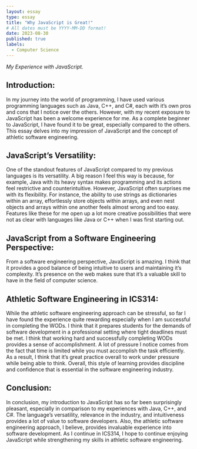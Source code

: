```yaml
---
layout: essay
type: essay
title: "Why JavaScript is Great!"
# All dates must be YYYY-MM-DD format!
date: 2023-08-30
published: true
labels:
  - Computer Science
---
```












*My Experience with JavaScript.*

## Introduction:

In my journey into the world of programming, I have used various programming languages such as Java, C++, and C#, each with it’s own pros and cons that I notice over the others. However, with my recent exposure to JavaScript has been a welcome experience for me. As a complete beginner to JavaScript, I have found it to be great, especially compared to the others. This essay delves into my impression of JavaScript and the concept of athletic software engineering.

## JavaScript’s Versatility:

One of the standout features of JavaScript compared to my previous languages is its versatility. A big reason I feel this way is because, for example, Java with its heavy syntax makes programming and its actions feel restrictive and counterintuitive. However, JavaScript often surprises me with its flexibility. For instance, the ability to use strings as dictionaries within an array, effortlessly store objects within arrays, and even nest objects and arrays within one another feels almost wrong and too easy. Features like these for me open up a lot more creative possibilities that were not as clear with languages like Java or C++ when I was first starting out. 

## JavaScript from a Software Engineering Perspective:

From a software engineering perspective, JavaScript is amazing. I think that it provides a good balance of being intuitive to users and maintaining it’s complexity. It’s presence on the web makes sure that it’s a valuable skill to have in the field of computer science. 

## Athletic Software Engineering in ICS314:

While the athletic software engineering approach can be stressful, so far I have found the experience quite rewarding especially when I am successful in completing the WODs. I think that it prepares students for the demands of software development in a professional setting where tight deadlines must be met. I think that working hard and successfully completing WODs provides a sense of accomplishment. A lot of pressure I notice comes from the fact that time is limited while you must accomplish the task efficiently. As a result, I think that it’s great practice overall to work under pressure while being able to think. Overall, this style of learning provides discipline and confidence that is essential in the software engineering industry.

## Conclusion:

In conclusion, my introduction to JavaScript has so far been surprisingly pleasant, especially in comparison to my experiences with Java, C++, and C#. The language’s versatility, relevance in the industry, and intuitiveness provides a lot of value to software developers. Also, the athletic software engineering approach, I believe, provides invaluable experience into software development. As I continue in ICS314, I hope to continue enjoying JavaScript while strengthening my skills in athletic software engineering.
